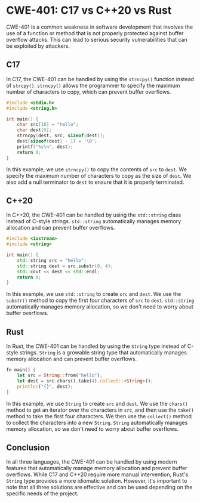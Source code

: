 # CWE-401: C17 vs C++20 vs Rust

CWE-401 is a common weakness in software development that involves the use of a function or method 
that is not properly protected against buffer overflow attacks. This can lead to serious security 
vulnerabilities that can be exploited by attackers.

## C17

In C17, the CWE-401 can be handled by using the `strncpy()` function instead of `strcpy()`. 
`strncpy()` allows the programmer to specify the maximum number of characters to copy, which can 
prevent buffer overflows.

```c
#include <stdio.h>
#include <string.h>

int main() {
    char src[10] = "hello";
    char dest[5];
    strncpy(dest, src, sizeof(dest));
    dest[sizeof(dest) - 1] = '\0';
    printf("%s\n", dest);
    return 0;
}
```

In this example, we use `strncpy()` to copy the contents of `src` to `dest`. We specify the maximum 
number of characters to copy as the size of `dest`. We also add a null terminator to `dest` to 
ensure that it is properly terminated.

## C++20

In C++20, the CWE-401 can be handled by using the `std::string` class instead of C-style strings. 
`std::string` automatically manages memory allocation and can prevent buffer overflows.

```cpp
#include <iostream>
#include <string>

int main() {
    std::string src = "hello";
    std::string dest = src.substr(0, 4);
    std::cout << dest << std::endl;
    return 0;
}
```

In this example, we use `std::string` to create `src` and `dest`. We use the `substr()` method to 
copy the first four characters of `src` to `dest`. `std::string` automatically manages memory 
allocation, so we don't need to worry about buffer overflows.

## Rust

In Rust, the CWE-401 can be handled by using the `String` type instead of C-style strings. `String` 
is a growable string type that automatically manages memory allocation and can prevent buffer 
overflows.

```rust
fn main() {
    let src = String::from("hello");
    let dest = src.chars().take(4).collect::<String>();
    println!("{}", dest);
}
```

In this example, we use `String` to create `src` and `dest`. We use the `chars()` method to get an 
iterator over the characters in `src`, and then use the `take()` method to take the first four 
characters. We then use the `collect()` method to collect the characters into a new `String`. 
`String` automatically manages memory allocation, so we don't need to worry about buffer overflows.

## Conclusion

In all three languages, the CWE-401 can be handled by using modern features that automatically 
manage memory allocation and prevent buffer overflows. While C17 and C++20 require more manual 
intervention, Rust's `String` type provides a more idiomatic solution. However, it's important to 
note that all three solutions are effective and can be used depending on the specific needs of the 
project.
